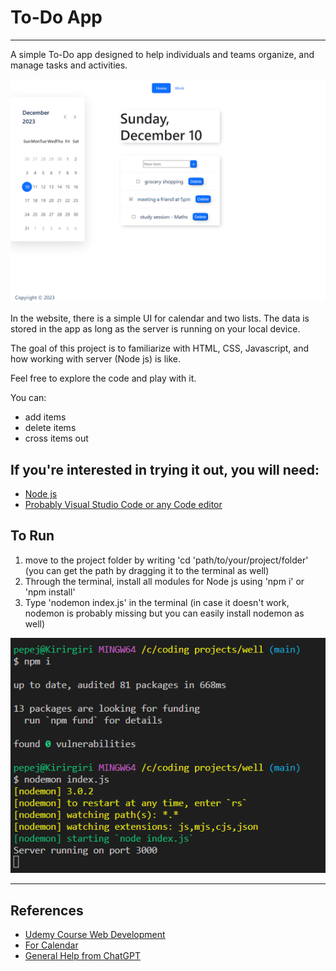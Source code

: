 # To-Do App
---

A simple To-Do app designed to help individuals and teams organize, and manage tasks and activities.

![Screenshot of the Website](/public/images/ss1.png)

In the website, there is a simple UI for calendar and two lists. The data is stored in the app as long as the server is running on your local device.

The goal of this project is to familiarize with HTML, CSS, Javascript, and how working with server (Node js) is like. 

Feel free to explore the code and play with it.

You can:
- add items
- delete items
- cross items out

## If you're interested in trying it out, you will need:
- [Node js](https://nodejs.org/en/download)
- [Probably Visual Studio Code or any Code editor](https://code.visualstudio.com)

## To Run
1. move to the project folder by writing 'cd 'path/to/your/project/folder' (you can get the path by dragging it to the terminal as well)
2. Through the terminal, install all modules for Node js using 'npm i' or 'npm install'
3. Type 'nodemon index.js' in the terminal (in case it doesn't work, nodemon is probably missing but you can easily install nodemon as well)

![Screenshot of the terminal to check if it works](/public/images/ss2.png)

---
## References
- [Udemy Course Web Development](https://www.udemy.com/course/the-complete-web-development-bootcamp)
- [For Calendar](https://www.codingnepalweb.com/dynamic-calendar-html-css-javascript/)
- [General Help from ChatGPT](https://chat.openai.com)

